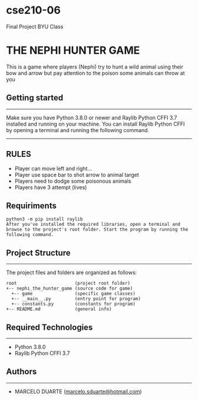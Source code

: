 # cse210-06
Final Project BYU Class


# THE NEPHI HUNTER GAME
This is a game where players (Nephi) try to hunt a wild animal using their bow and arrow but pay attention to the poison some animals can throw at you

## Getting started
---
Make sure you have Python 3.8.0 or newer and Raylib Python CFFI 3.7 installed and running on your machine. 
You can install Raylib Python CFFI by opening a terminal and running the following command.

---
## RULES

* Player can move left and right...
* Player use space bar to shot arrow to animal target
* Players need to dodge some poisonous animals
* Players have 3 attempt (lives)


## Requiriments
```
python3 -m pip install raylib
After you've installed the required libraries, open a terminal and browse to the project's root folder. Start the program by running the following command.

```
## Project Structure
---
The project files and folders are organized as follows:
```
root                      (project root folder)
+-- nephi_the_hunter_game (source code for game)
  +-- game                (specific game classes)
  +-- __main__.py         (entry point for program)
  +-- constants.py        (constants for program)
+-- README.md             (general info)
```

## Required Technologies
---
* Python 3.8.0
* Raylib Python CFFI 3.7


## Authors
---
* MARCELO DUARTE (marcelo.sduarte@hotmail.com)
